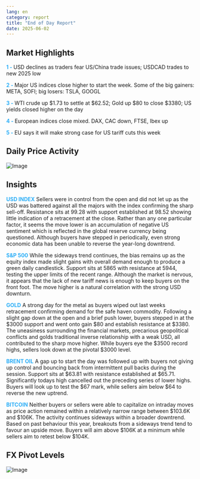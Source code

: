 ```yaml
---
lang: en
category: report
title: "End of Day Report"
date: 2025-06-02
---
```



<h2>Market Highlights</h2>
<strong style="color: #2caef7;">1 - </strong> USD declines as traders fear US/China trade issues; USDCAD trades to new 2025 low

<strong style="color: #2caef7;">2 - </strong> Major US indices close higher to start the week. Some of the big gainers: META, SOFI; big losers: TSLA, GOOGL

<strong style="color: #2caef7;">3 - </strong> WTI crude up $1.73 to settle at $62.52; Gold up $80 to close $3380; US yields closed higher on the day

<strong style="color: #2caef7;">4 - </strong> European indices close mixed. DAX, CAC down, FTSE, Ibex up

<strong style="color: #2caef7;">5 - </strong> EU says it will make strong case for US tariff cuts this week



<h2>Daily Price Activity</h2>
<img src="https://markleighedu.github.io/img/Jun-2025/02-Jun-2025/price.jpg" alt="Image"/>

<h2>Insights</h2>
<strong style="color: #2caef7;">USD INDEX</strong> Sellers were in control from the open and did not let up as the USD was battered against all the majors with the index confirming the sharp sell-off. Resistance sits at 99.28 with support established at 98.52 showing little indication of a retracement at the close. Rather than any one particular factor, it seems the move lower is an accumulation of negative US sentiment which is reflected in the global reserve currency being questioned. Although buyers have stepped in periodically, even strong economic data has been unable to reverse the year-long downtrend. 

<strong style="color: #2caef7;">S&P 500</strong> While the sideways trend continues, the bias remains up as the equity index made slight gains with overall demand enough to produce a green daily candlestick. Support sits at 5865 with resistance at 5944, testing the upper limits of the recent range. Although the market is nervous, it appears that the lack of new tariff news is enough to keep buyers on the front foot. The move higher is a natural correlation with the strong USD downturn. 

<strong style="color: #2caef7;">GOLD</strong> A strong day for the metal as buyers wiped out last weeks retracement confirming demand for the safe haven commodity. Following a slight gap down at the open and a brief push lower, buyers stepped in at the $3000 support and went onto gain $80 and establish resistance at $3380. The uneasiness surrounding the financial markets, precarious geopolitical conflicts and golds traditional inverse relationship with a weak USD, all contributed to the sharp move higher. While buyers eye the $3500 record highs, sellers look down at the pivotal $3000 level.

<strong style="color: #2caef7;">BRENT OIL</strong> A gap up to start the day was followed up with buyers not giving up control and bouncing back from intermittent pull backs during the session. Support sits at $63.81 with resistance established at $65.71. Significantly todays high cancelled out the preceding series of lower highs. Buyers will look up to test the $67 mark, while sellers aim below $64 to reverse the new uptrend.

<strong style="color: #2caef7;">BITCOIN</strong> Neither buyers or sellers were able to capitalize on intraday moves as price action remained within a relatively narrow range between $103.6K and $106K. The activity continues sideways within a broader downtrend. Based on past behaviour this year, breakouts from a sideways trend tend to favour an upside move. Buyers will aim above $106K at a minimum while sellers aim to retest below $104K.



<h2>FX Pivot Levels</h2>
<img src="https://markleighedu.github.io/img/Jun-2025/02-Jun-2025/pivot.jpg" alt="Image"/>